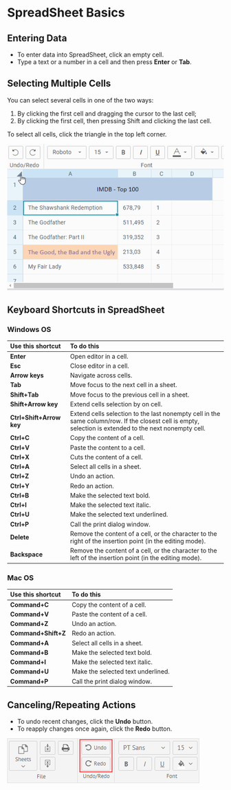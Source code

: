 # SpreadSheet Basics

## Entering Data

* To enter data into SpreadSheet, click an empty cell. 
* Type a text or a number in a cell and then press **Enter** or **Tab**.

## Selecting Multiple Cells

You can select several cells in one of the two ways:

1. By clicking the first cell and dragging the cursor to the last cell;
2. By clicking the first cell, then pressing Shift and clicking the last cell.

To select all cells, click the triangle in the top left corner.

![Selecting All Cells](.gitbook/assets/select_all.gif)

## Keyboard Shortcuts in SpreadSheet

### Windows OS

| Use this shortcut | To do this |
| :--- | :--- |
| **Enter** | Open editor in a cell. |
| **Esc** | Close editor in a cell. |
| **Arrow keys** | Navigate across cells. |
| **Tab** | Move focus to the next cell in a sheet. |
| **Shift+Tab** | Move focus to the previous cell in a sheet. |
| **Shift+Arrow key** | Extend cells selection by on cell. |
| **Ctrl+Shift+Arrow key** | Extend cells selection to the last nonempty cell in the same column/row. If the closest cell is empty, selection is extended to the next nonempty cell. |
| **Ctrl+C** | Copy the content of a cell. |
| **Ctrl+V** | Paste the content to a cell. |
| **Ctrl+X** | Cuts the content of a cell. |
| **Ctrl+A** | Select all cells in a sheet. |
| **Ctrl+Z** | Undo an action. |
| **Ctrl+Y** | Redo an action. |
| **Ctrl+B** | Make the selected text bold. |
| **Ctrl+I** | Make the selected text italic. |
| **Ctrl+U** | Make the selected text underlined. |
| **Ctrl+P** | Call the print dialog window. |
| **Delete** | Remove the content of a cell, or the character to the right of the insertion point \(in the editing mode\). |
| **Backspace** | Remove the content of a cell, or the character to the left of the insertion point \(in the editing mode\). |

### Mac OS

| Use this shortcut | To do this |
| :--- | :--- |
| **Command+C** | Copy the content of a cell. |
| **Command+V** | Paste the content of a cell. |
| **Command+Z** | Undo an action. |
| **Command+Shift+Z** | Redo an action. |
| **Command+A** | Select all cells in a sheet. |
| **Command+B** | Make the selected text bold. |
| **Command+I** | Make the selected text italic. |
| **Command+U** | Make the selected text underlined. |
| **Command+P** | Call the print dialog window. |

## Canceling/Repeating Actions

* To undo recent changes, click the **Undo** button.
* To reapply changes once again, click the **Redo** button.

![Undo/Redo buttons](.gitbook/assets/undo_redo_buttons.png)

